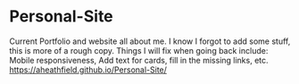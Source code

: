 # Personal-Site
Current Portfolio and website all about me. I know I forgot to add some stuff, this is more of a rough copy.
Things I will fix when going back include: Mobile responsiveness, Add text for cards, fill in the missing links, etc.
https://aheathfield.github.io/Personal-Site/
